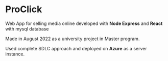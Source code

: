 # ProClick
Web App for selling media online developed with <b>Node Express</b> and <b>React</b> with mysql database

Made in August 2022 as a university project in Master program.

Used complete SDLC approach and deployed on <b>Azure</b> as a server instance.
